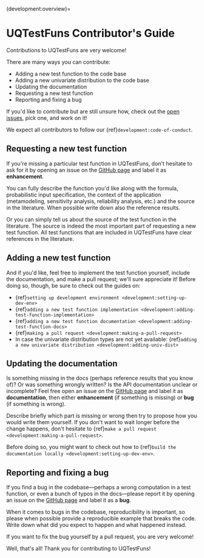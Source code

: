 (development:overview)=
# UQTestFuns Contributor's Guide

Contributions to UQTestFuns are very welcome!

There are many ways you can contribute:

- Adding a new test function to the code base
- Adding a new univariate distribution to the code base
- Updating the documentation
- Requesting a new test function
- Reporting and fixing a bug

If you'd like to contribute but are still unsure how,
check out the [open issues](https://github.com/damar-wicaksono/uqtestfuns/issues),
pick one, and work on it!

We expect all contributors to follow our {ref}`development:code-of-conduct`.

## Requesting a new test function

If you're missing a particular test function in UQTestFuns,
don't hesitate to ask for it by opening an issue on the [GitHub page](https://github.com/damar-wicaksono/uqtestfuns/issues)
and label it as **enhancement**.

You can fully describe the function you'd like along with the formula,
probabilistic input specification, the context of the application
(metamodeling, sensitivity analysis, reliability analysis, etc.)
and the source in the literature.
When possible write down also the reference results.

Or you can simply tell us about the source of the test function in the literature.
The source is indeed the most important part of requesting a new test function.
All test functions that are included in UQTestFuns have clear references in the literature.

## Adding a new test function

And if you'd like, feel free to implement the test function yourself,
include the documentation, and make a pull request;
we'll sure appreciate it!
Before doing so, though,
be sure to check out the guides on:

- {ref}`setting up development environment <development:setting-up-dev-env>`
- {ref}`adding a new test function implementation <development:adding-test-function-implementation>`
- {ref}`adding a new test function documentation <development:adding-test-function-docs>`
- {ref}`making a pull request <development:making-a-pull-request>`
- In case the univariate distribution types are not yet available: {ref}`adding a new univariate distribution <development:adding-univ-dist>`

## Updating the documentation

Is something missing in the docs (perhaps reference results that you know of)?
Or was something wrongly written?
Is the API documentation unclear or incomplete?
Feel free open an issue on the [GitHub page](https://github.com/damar-wicaksono/uqtestfuns/issues)
and label it as **documentation**, then either **enhancement** (if something is missing)
or **bug** (if something is wrong).

Describe briefly which part is missing or wrong then try to propose how you would write them yourself.
If you don't want to wait longer before the change happens,
don't hesitate to {ref}`make a pull request <development:making-a-pull-request>`.

Before doing so, you might want to check out how to {ref}`build the documentation locally <development:setting-up-dev-env>`.

## Reporting and fixing a bug

If you find a bug in the codebase&mdash;perhaps a wrong computation in a test function,
or even a bunch of typos in the docs&mdash;please report it by opening an issue on the [GitHub page](https://github.com/damar-wicaksono/uqtestfuns/issues) and label it as a **bug**.

When it comes to bugs in the codebase,
reproducibility is important, so please when possible provide a reproducible example that breaks the code.
Write down what did you expect to happen and what happened instead.

If you want to fix the bug yourself by a pull request, you are very welcome!

Well, that's all! Thank you for contributing to UQTestFuns!
